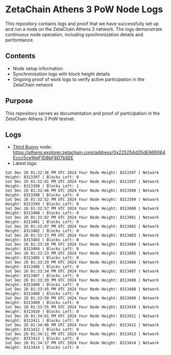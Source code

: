 # ZetaChain Athens 3 PoW Node Logs
This repository contains logs and proof that we have successfully set up and run a node on the ZetaChain Athens 3 network. The logs demonstrate continuous node operation, including synchronization details and performance.

## Contents
- Node setup information
- Synchronization logs with block height details
- Ongoing proof of work logs to verify active participation in the ZetaChain network

## Purpose
This repository serves as documentation and proof of participation in the ZetaChain Athens 3 PoW testnet.

## Logs

- [Third Bunny](https://thirdbunny.xyz/) node: https://athens.explorer.zetachain.com/address/0x225254d35dE666064Eccc5ce16eF1D8bF8D7b5EE
- Latest logs:
```
Sat Dec 28 01:32:36 PM UTC 2024 Your Node Height: 8313397 | Network Height: 8313397 | Blocks Left: 0
Sat Dec 28 01:32:41 PM UTC 2024 Your Node Height: 8313397 | Network Height: 8313398 | Blocks Left: 1
Sat Dec 28 01:32:46 PM UTC 2024 Your Node Height: 8313398 | Network Height: 8313398 | Blocks Left: 0
Sat Dec 28 01:32:52 PM UTC 2024 Your Node Height: 8313399 | Network Height: 8313399 | Blocks Left: 0
Sat Dec 28 01:32:57 PM UTC 2024 Your Node Height: 8313400 | Network Height: 8313400 | Blocks Left: 0
Sat Dec 28 01:33:02 PM UTC 2024 Your Node Height: 8313401 | Network Height: 8313401 | Blocks Left: 0
Sat Dec 28 01:33:07 PM UTC 2024 Your Node Height: 8313402 | Network Height: 8313402 | Blocks Left: 0
Sat Dec 28 01:33:13 PM UTC 2024 Your Node Height: 8313403 | Network Height: 8313403 | Blocks Left: 0
Sat Dec 28 01:33:18 PM UTC 2024 Your Node Height: 8313404 | Network Height: 8313404 | Blocks Left: 0
Sat Dec 28 01:33:23 PM UTC 2024 Your Node Height: 8313405 | Network Height: 8313405 | Blocks Left: 0
Sat Dec 28 01:33:29 PM UTC 2024 Your Node Height: 8313406 | Network Height: 8313406 | Blocks Left: 0
Sat Dec 28 01:33:34 PM UTC 2024 Your Node Height: 8313407 | Network Height: 8313407 | Blocks Left: 0
Sat Dec 28 01:33:39 PM UTC 2024 Your Node Height: 8313408 | Network Height: 8313408 | Blocks Left: 0
Sat Dec 28 01:33:45 PM UTC 2024 Your Node Height: 8313408 | Network Height: 8313408 | Blocks Left: 0
Sat Dec 28 01:33:50 PM UTC 2024 Your Node Height: 8313409 | Network Height: 8313409 | Blocks Left: 0
Sat Dec 28 01:33:55 PM UTC 2024 Your Node Height: 8313410 | Network Height: 8313410 | Blocks Left: 0
Sat Dec 28 01:34:01 PM UTC 2024 Your Node Height: 8313411 | Network Height: 8313411 | Blocks Left: 0
Sat Dec 28 01:34:06 PM UTC 2024 Your Node Height: 8313412 | Network Height: 8313412 | Blocks Left: 0
Sat Dec 28 01:34:11 PM UTC 2024 Your Node Height: 8313413 | Network Height: 8313413 | Blocks Left: 0
Sat Dec 28 01:34:17 PM UTC 2024 Your Node Height: 8313414 | Network Height: 8313414 | Blocks Left: 0
```
